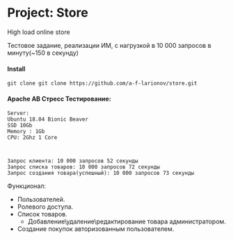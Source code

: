 # Project: Store
High load online store


Тестовое задание, реализации ИМ, с нагрузкой в 10 000 запросов в минуту(~150 в секунду)


#### Install

    git clone git clone https://github.com/a-f-larionov/store.git




#### Apache AB Стресс Тестирование:
    Server:
    Ubuntu 18.04 Bionic Beaver
    SSD 10Gb    
    Memory : 1Gb
    CPU: 2Ghz 1 Core
# 
    Запрос клиента: 10 000 запросов 52 секунды
    Запрос списка товаров: 10 000 запросов 72 секунды
    Запрос создания товара(успешный): 10 000 запросов 73 секунды

Функционал:
  - Пользователей.
  - Ролевого доступа.
  - Список товаров.
    - Добавление\удаление\редактирование товара администратором.
  - Создание покупок авторизованным пользователем.

